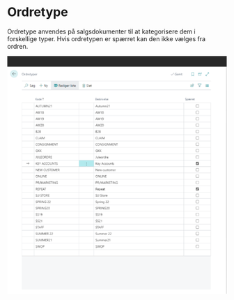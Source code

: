 # Ordretype

Ordretype anvendes på salgsdokumenter til at kategorisere dem i forskellige typer.
Hvis ordretypen er spærret kan den ikke vælges fra ordren.

![Order Types](../../../../images/OrderTypes.png)

